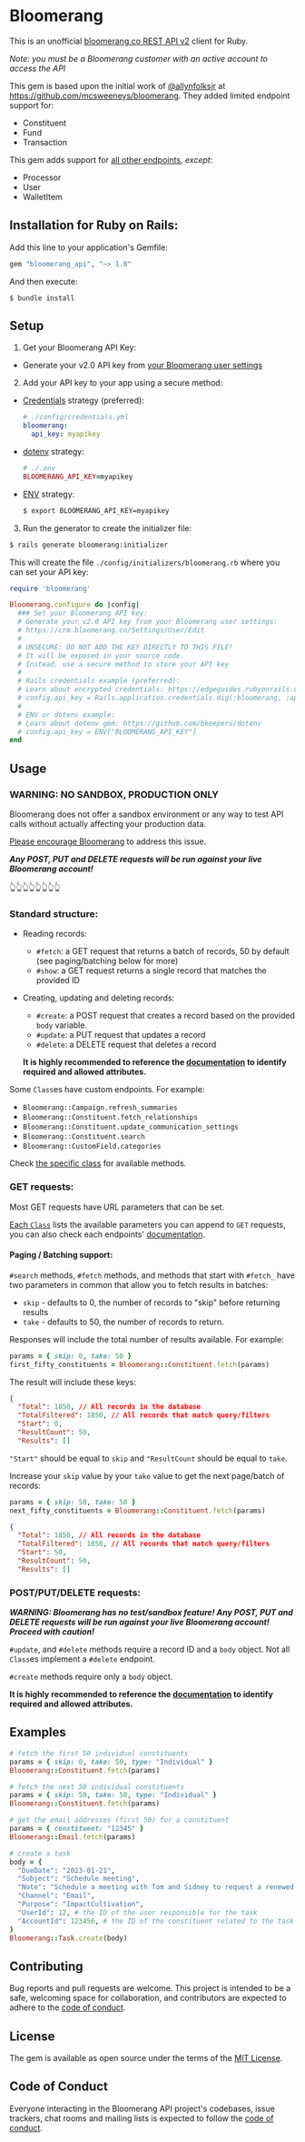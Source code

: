 # Bloomerang

This is an unofficial [bloomerang.co REST API v2](https://bloomerang.co/product/integrations-data-management/api/rest-api/) client for Ruby.


_Note: you must be a Bloomerang customer with an active account to access the API_

This gem is based upon the initial work of [@allynfolksjr](https://github.com/allynfolksjr) at https://github.com/mcsweeneys/bloomerang. They added limited endpoint support for:

  * Constituent
  * Fund
  * Transaction

This gem adds support for [all other endpoints](https://github.com/chiperific/bloomerang_api/tree/main/lib/bloomerang), _except_:

  * Processor
  * User
  * WalletItem


## Installation for Ruby on Rails:

Add this line to your application's Gemfile:

```ruby
gem "bloomerang_api", "~> 1.0"
```

And then execute:

`$ bundle install`

## Setup

1. Get your Bloomerang API Key:

  - Generate your v2.0 API key from [your Bloomerang user settings](https://crm.bloomerang.co/Settings/User/Edit)

2. Add your API key to your app using a secure method:

  - [Credentials](https://edgeguides.rubyonrails.org/security.html#custom-credentials) strategy (preferred):

      ```yaml
      # ./config/credentials.yml
      bloomerang:
        api_key: myapikey
      ```

  - [dotenv](https://github.com/bkeepers/dotenv) strategy:

      ```ruby
      # ./.env
      BLOOMERANG_API_KEY=myapikey
      ```

  - [ENV](https://blog.devgenius.io/what-are-environment-variables-in-rails-6f7e97a0b164) strategy:

      ```bash
      $ export BLOOMERANG_API_KEY=myapikey
      ```

3. Run the generator to create the initializer file:

```bash
$ rails generate bloomerang:initializer
```

This will create the file `./config/initializers/bloomerang.rb` where you can set your API key:

```ruby
require 'bloomerang'

Bloomerang.configure do |config|
  ### Set your Bloomerang API key:
  # Generate your v2.0 API key from your Bloomerang user settings:
  # https://crm.bloomerang.co/Settings/User/Edit
  #
  # UNSECURE: DO NOT ADD THE KEY DIRECTLY TO THIS FILE!
  # It will be exposed in your source code.
  # Instead, use a secure method to store your API key
  #
  # Rails credentials example (preferred):
  # Learn about encrypted credentials: https://edgeguides.rubyonrails.org/security.html#custom-credentials
  # config.api_key = Rails.application.credentials.dig(:bloomerang, :api_key)
  #
  # ENV or dotenv example:
  # Learn about dotenv gem: https://github.com/bkeepers/dotenv
  # config.api_key = ENV["BLOOMERANG_API_KEY"]
end
```

## Usage

### WARNING: NO SANDBOX, PRODUCTION ONLY

Bloomerang does not offer a sandbox environment or any way to test API calls without actually affecting your production data.

[Please encourage Bloomerang](https://crm.bloomerang.co/Home/FeaturesPortal) to address this issue.

***Any POST, PUT and DELETE requests will be run against your live Bloomerang account!***

:point_up_2::point_up_2::point_up_2::point_up_2::point_up_2::point_up_2::point_up_2::point_up_2:

### Standard structure:

- Reading records:
  - `#fetch`: a GET request that returns a batch of records, 50 by default (see paging/batching below for more)
  - `#show`: a GET request returns a single record that matches the provided ID

- Creating, updating and deleting records:
  - `#create`: a POST request that creates a record based on the provided `body` variable.
  - `#update`: a PUT request that updates a record
  - `#delete`: a DELETE request that deletes a record

  __It is highly recommended to reference the [documentation](https://bloomerang.co/product/integrations-data-management/api/rest-api) to identify required and allowed attributes.__

Some `Class`es have custom endpoints. For example:

- `Bloomerang::Campaign.refresh_summaries`
- `Bloomerang::Constituent.fetch_relationships`
- `Bloomerang::Constituent.update_communication_settings`
- `Bloomerang::Constituent.search`
- `Bloomerang::CustomField.categories`

Check [the specific class](https://github.com/chiperific/bloomerang_api/tree/main/lib/bloomerang) for available methods.

### GET requests:
Most GET requests have URL parameters that can be set.

[Each `Class`](https://github.com/chiperific/bloomerang_api/tree/main/lib/bloomerang) lists the available parameters you can append to `GET` requests, you can also check each endpoints' [documentation](https://bloomerang.co/product/integrations-data-management/api/rest-api).

#### Paging / Batching support:

`#search` methods, `#fetch` methods, and methods that start with `#fetch_` have two parameters in common that allow you to fetch results in batches:

- `skip` - defaults to 0, the number of records to "skip" before returning results
- `take` - defaults to 50, the number of records to return.

Responses will include the total number of results available. For example:

```ruby
params = { skip: 0, take: 50 }
first_fifty_constituents = Bloomerang::Constituent.fetch(params)
```

The result will include these keys:

```json
{
  "Total": 1850, // All records in the database
  "TotalFiltered": 1850, // All records that match query/filters
  "Start": 0,
  "ResultCount": 50,
  "Results": []
```

`"Start"` should be equal to `skip` and `"ResultCount` should be equal to `take`.

Increase your `skip` value by your `take` value to get the next page/batch of records:

```ruby
params = { skip: 50, take: 50 }
next_fifty_constituents = Bloomerang::Constituent.fetch(params)
```

```json
{
  "Total": 1850, // All records in the database
  "TotalFiltered": 1850, // All records that match query/filters
  "Start": 50,
  "ResultCount": 50,
  "Results": []
```

### POST/PUT/DELETE requests:

***WARNING: Bloomerang has no test/sandbox feature! Any POST, PUT and DELETE requests will be run against your live Bloomerang account! Proceed with caution!***


`#update`, and `#delete` methods require a record ID and a `body` object. Not all `Class`es implement a `#delete` endpoint.

`#create` methods require only a `body` object.

__It is highly recommended to reference the [documentation](https://bloomerang.co/product/integrations-data-management/api/rest-api) to identify required and allowed attributes.__

## Examples

```ruby
# fetch the first 50 individual constituents
params = { skip: 0, take: 50, type: "Individual" }
Bloomerang::Constituent.fetch(params)

# fetch the next 50 individual constituents
params = { skip: 50, take: 50, type: "Individual" }
Bloomerang::Constituent.fetch(params)

# get the email addresses (first 50) for a constituent
params = { constituent: "12345" }
Bloomerang::Email.fetch(params)

# create a task
body = {
  "DueDate": "2023-01-21",
  "Subject": "Schedule meeting",
  "Note": "Schedule a meeting with Tom and Sidney to request a renewed family foundation gift",
  "Channel": "Email",
  "Purpose": "ImpactCultivation",
  "UserId": 12, # the ID of the user responsible for the task
  "AccountId": 123456, # the ID of the constituent related to the task
}
Bloomerang::Task.create(body)
```

## Contributing

Bug reports and pull requests are welcome. This project is intended to be a safe, welcoming space for collaboration, and contributors are expected to adhere to the [code of conduct](https://github.com/chiperific/bloomerang_api/blob/main/CODE_OF_CONDUCT.md).

## License

The gem is available as open source under the terms of the [MIT License](https://opensource.org/licenses/MIT).

## Code of Conduct

Everyone interacting in the Bloomerang API project's codebases, issue trackers, chat rooms and mailing lists is expected to follow the [code of conduct](https://github.com/chiperific/bloomerang_api/blob/main/CODE_OF_CONDUCT.md).
